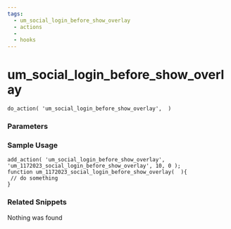 ```yaml
---
tags: 
  - um_social_login_before_show_overlay
  - actions
  - 
  - hooks
---
```

# um\_social\_login\_before\_show\_overlay

``` php:no-line-numbers
do_action( 'um_social_login_before_show_overlay',  )
```
<div class='hook-sep'></div>

### Parameters

<div class='hook-sep'></div>



### Sample Usage

``` php:no-line-numbers
add_action( 'um_social_login_before_show_overlay', 'um_1172023_social_login_before_show_overlay', 10, 0 );
function um_1172023_social_login_before_show_overlay(  ){
 // do something
}
```
<div class='hook-sep'></div>



### Related Snippets

Nothing was found

